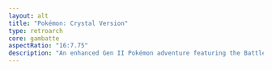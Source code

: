 ```yaml
---
layout: alt
title: "Pokémon: Crystal Version"
type: retroarch
core: gambatte
aspectRatio: "16:7.75"
description: "An enhanced Gen II Pokémon adventure featuring the Battle Tower and animated sprites."
---
```

